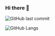 ### Hi there 👋

![GitHub last commit](https://img.shields.io/github/last-commit/dev-beert-io/dev-beert-io?label=updated)


<!--
**dev-beert-io/dev-beert-io** is a ✨ _special_ ✨ repository because its `README.md` (this file) appears on your GitHub profile.

Here are some ideas to get you started:

- 🔭 I’m currently working on ...
- 🌱 I’m currently learning ...
- 👯 I’m looking to collaborate on ...
- 🤔 I’m looking for help with ...
- 💬 Ask me about ...
- 📫 How to reach me: ...
- 😄 Pronouns: ...
- ⚡ Fun fact: ...
-->

![GitHub Langs](https://github-readme-stats.vercel.app/api/top-langs/?username=dev-beert-io&layout=compact&theme=blue-green)

<!--START_SECTION:badges-->
<!--END_SECTION:badges-->